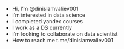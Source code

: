 - Hi, I’m @dinislamvaliev001
- I’m interested in data science
- I completed yandex courses
- I work as a DS currently
- I’m looking to collaborate on data scientist
- How to reach me t.me/dinislamvaliev001
